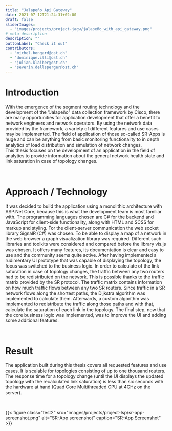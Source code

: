 ```yaml
---
title: "Jalapeño Api Gateway"
date: 2021-07-12T21:24:31+02:00
draft: false
sliderImages:
  - "images/projects/project-jagw/jalapeño_with_api_gateway.png"
# meta description
description: ""
buttonLabel: "Check it out"
contributors:
  - "michel.bongard@ost.ch"
  - "dominique.illi@ost.ch"
  - "julian.klaiber@ost.ch"
  - "severin.dellsperger@ost.ch"
---
```



# Introduction
With the emergence of the segment routing technology and the development of the "Jalapeño" data collection framework by Cisco, there are many opportunities for application development that offer a benefit to network engineers and network operators. By using the network data provided by the framework, a variety of different features and use cases may be implemented. The field of application of those so-called SR-Apps is huge and can be anything from basic monitoring functionality to in depth analytics of load distribution and simulation of network changes.  
This thesis focuses on the development of an application in the field of analytics to provide information about the general network health state and link saturation in case of topology changes.

<br>

# Approach / Technology
It was decided to build the application using a monolithic architecture with ASP.Net Core, because this is what the development team is most familiar with. The programming languages chosen are C# for the backend and JavaScript for client-side functionality, along with HTML and SCSS for markup and styling.
For the client-server communication the web socket library SignalR (C#) was chosen.
To be able to display a map of a network in the web browser a graph visualization library was required. Different such libraries and toolkits were considered and compared before the library vis.js was chosen. It offers many features, its documentation is clear and easy to use and the community seems quite active.
After having implemented a rudimentary UI prototype that was capable of displaying the topology, the focus was switched to the business logic.
In order to calculate of the link saturation in case of topology changes, the traffic between any two routers had to be redistributed on the network. This is possible thanks to the traffic matrix provided by the SR protocol. The traffic matrix contains information on how much traffic flows between any two SR routers.
Since traffic in a SR network flows along the shortest paths, the Dijkstra algorithm was implemented to calculate them. Afterwards, a custom algorithm was implemented to redistribute the traffic along those paths and with that, calculate the saturation of each link in the topology.
The final step, now that the core business logic was implemented, was to improve the UI and adding some additional features.

<br>

# Result 
The application built during this thesis covers all requested features and use cases. It is scalable for topologies consisting of up to one thousand routers. The response time for a topology change (until the UI displays the updated topology with the recalculated link saturation) is less than six seconds with the hardware at hand (Quad Core Multithreaded CPU at 4GHz on the server).

<br>

{{< figure class="test2" src="images/projects/project-lsp/sr-app-screenshot.png" alt="SR-App screenshot" caption="SR-App Screenshot" >}}

<br>

